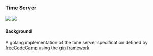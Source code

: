 ### Time Server

<img src="https://github.com/ammiranda/timeserver/workflows/Test/badge.svg" />
<img src="https://github.com/ammiranda/timeserver/workflows/Docker%20Image%20CI/badge.svg" />

#### Background

A golang implementation of the time server specification defined by [freeCodeCamp](https://curse-arrow.glitch.me/) using the [gin framework](https://github.com/gin-gonic/gin).
